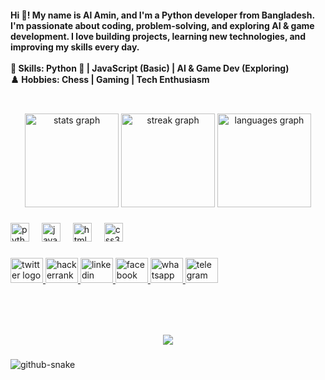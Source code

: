<h4 align="left">Hi 👋! My name is Al Amin, and I'm a Python developer from Bangladesh. <br>I'm passionate about coding, problem-solving, and exploring AI & game development. I love building projects, learning new technologies, and improving my skills every day.<br><br>🚀 Skills: Python 🐍 | JavaScript (Basic) | AI & Game Dev (Exploring)<br>♟️ Hobbies: Chess | Gaming | Tech Enthusiasm</h4>

###

<br clear="both">

<div align="center">
<img src="https://github-readme-stats.vercel.app/api?username=alamin0x&hide_title=false&hide_rank=false&show_icons=true&include_all_commits=true&count_private=false&disable_animations=false&theme=material-palenight&locale=en&hide_border=false" height="150" alt="stats graph" />
<img src="https://streak-stats.demolab.com?user=alamin0x&locale=en&mode=daily&theme=material-palenight&hide_border=false&border_radius=5" height="150" alt="streak graph" />
<img src="https://github-readme-stats.vercel.app/api/top-langs?username=alamin0x&locale=en&hide_title=false&layout=compact&card_width=320&langs_count=5&theme=material-palenight&hide_border=false" height="150" alt="languages graph" />
</div>

###

<div align="left">
  <img src="https://cdn.jsdelivr.net/gh/devicons/devicon/icons/python/python-original.svg" height="30" alt="python logo"  />
  <img width="12" />
  <img src="https://cdn.jsdelivr.net/gh/devicons/devicon/icons/javascript/javascript-original.svg" height="30" alt="javascript logo"  />
  <img width="12" />
  <img src="https://cdn.jsdelivr.net/gh/devicons/devicon/icons/html5/html5-original.svg" height="30" alt="html5 logo"  />
  <img width="12" />
  <img src="https://cdn.jsdelivr.net/gh/devicons/devicon/icons/css3/css3-original.svg" height="30" alt="css3 logo"  />
  
</div>

###

###

<div align="left">
  <a href="https://x.com/alamin_0x" target="_blank">
    <img src="https://raw.githubusercontent.com/maurodesouza/profile-readme-generator/master/src/assets/icons/social/twitter/default.svg" width="52" height="40" alt="twitter logo"  />
  </a>
  <a href="https://www.hackerrank.com/profile/alamin0x61" target="_blank">
    <img src="https://raw.githubusercontent.com/maurodesouza/profile-readme-generator/master/src/assets/icons/social/hackerrank/default.svg" width="52" height="40" alt="hackerrank logo"  />
  </a>
  <a href="https://www.linkedin.com/in/mohammad-al-amin-a76830351/" target="_blank">
    <img src="https://raw.githubusercontent.com/maurodesouza/profile-readme-generator/master/src/assets/icons/social/linkedin/default.svg" width="52" height="40" alt="linkedin logo"  />
  </a>
  <a href="https://www.facebook.com/profile.php?id=61573571873223" target="_blank">
    <img src="https://raw.githubusercontent.com/maurodesouza/profile-readme-generator/master/src/assets/icons/social/facebook/default.svg" width="52" height="40" alt="facebook logo"  />
  </a>
  <a href="https://wa.me/+8801880780061" target="_blank">
    <img src="https://raw.githubusercontent.com/maurodesouza/profile-readme-generator/master/src/assets/icons/social/whatsapp/default.svg" width="52" height="40" alt="whatsapp logo"  />
  </a>
  <a href="https://t.me/Alamin_0x1st" target="_blank">
    <img src="https://raw.githubusercontent.com/maurodesouza/profile-readme-generator/master/src/assets/icons/social/telegram/default.svg" width="52" height="40" alt="telegram logo"  />
  </a>
</div>

###


<br clear="both">


###

<br clear="both">

<div align="center">
  <img src="https://profile-counter.glitch.me/alamin0x/count.svg?"  />
</div>

###

<picture>
  <source media="(prefers-color-scheme: dark)" srcset="https://raw.githubusercontent.com/alamin0x/alamin0x/output/github-snake-dark.svg" />
  <source media="(prefers-color-scheme: light)" srcset="https://raw.githubusercontent.com/alamin0x/alamin0x/output/github-snake.svg" />
  <img alt="github-snake" src="https://raw.githubusercontent.com/tobiasmeyhoefer/tobiasmeyhoefer/output/github-snake.svg" />
</picture>
